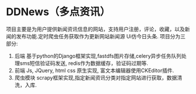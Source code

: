 # DDNews（多点资讯）
项目主要是为用户提供新闻资讯信息的网站，支持用户注册，评论，收藏，以及新闻的发布功能.定时爬虫任务获取作为更新网站新闻源 Ui仿今日头条.
项目分为三部分: 
  1. 后端 基于python的Django框架实现,fastdfs图片存储,celery异步任务队列处理sms短信验证码发送, redis作为数据缓存，验证码过期等.
  2. 前端 Js, JQuery, html css 原生实现, 富文本编辑器使用CKEditor插件.
  3. 爬虫模块 scrapy框架实现,指定新闻资讯分类对指定网站进行获取，数据清洗，入库.
